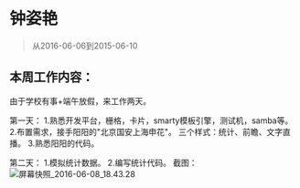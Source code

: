 # 钟姿艳

> 从2016-06-06到2015-06-10


## 本周工作内容：

由于学校有事+端午放假，来工作两天。

第一天：
1.熟悉开发平台，栅格，卡片，smarty模板引擎，测试机，samba等。
2.布置需求，接手阳阳的"北京国安上海申花"。
  三个样式：统计、前瞻、文字直播。
3.熟悉阳阳的代码。

第二天：
1.模拟统计数据。
2.编写统计代码。
截图：
![屏幕快照_2016-06-08_18.43.28](http://gitlab.baidu.com/psfe/ala-weeklyreport/uploads/c99d526a3d20764f11eedda95f306089/屏幕快照_2016-06-08_18.43.28.png)
